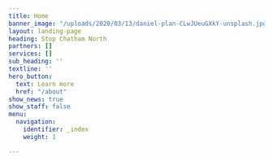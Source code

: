 ```yaml
---
title: Home
banner_image: "/uploads/2020/03/13/daniel-plan-CLwJUeuGXkY-unsplash.jpg"
layout: landing-page
heading: Stop Chatham North
partners: []
services: []
sub_heading: ''
textline: ''
hero_button:
  text: Learn more
  href: "/about"
show_news: true
show_staff: false
menu:
  navigation:
    identifier: _index
    weight: 1

---
```

